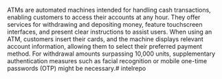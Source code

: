 ATMs are automated machines intended for handling cash transactions, enabling customers to access their accounts at any hour. They offer services for withdrawing and depositing money, feature touchscreen interfaces, and present clear instructions to assist users. When using an ATM, customers insert their cards, and the machine displays relevant account information, allowing them to select their preferred payment method. For withdrawal amounts surpassing 10,000 units, supplementary authentication measures such as facial recognition or mobile one-time passwords (OTP) might be necessary.# intelrepo
